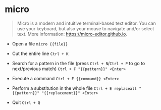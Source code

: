 # micro
> Micro is a modern and intuitive terminal-based text editor.
> You can use your keyboard, but also your mouse to navigate and/or select text.
> More information: <https://micro-editor.github.io>.

- Open a file
`micro {{file}}`

- Cut the entire line
`Ctrl + K`

- Search for a pattern in the file (press `Ctrl + N`/`Ctrl + P` to go to next/previous match)
`Ctrl + F "{{pattern}}" <Enter>`

- Execute a command
`Ctrl + E {{command}} <Enter>`

- Perform a substitution in the whole file
`Ctrl + E replaceall "{{pattern}}" "{{replacement}}" <Enter>`

- Quit
`Ctrl + Q`
